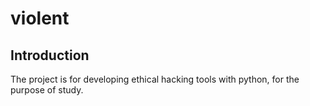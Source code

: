 # violent
## Introduction
The project is for developing ethical hacking tools with python, for the purpose of study.
